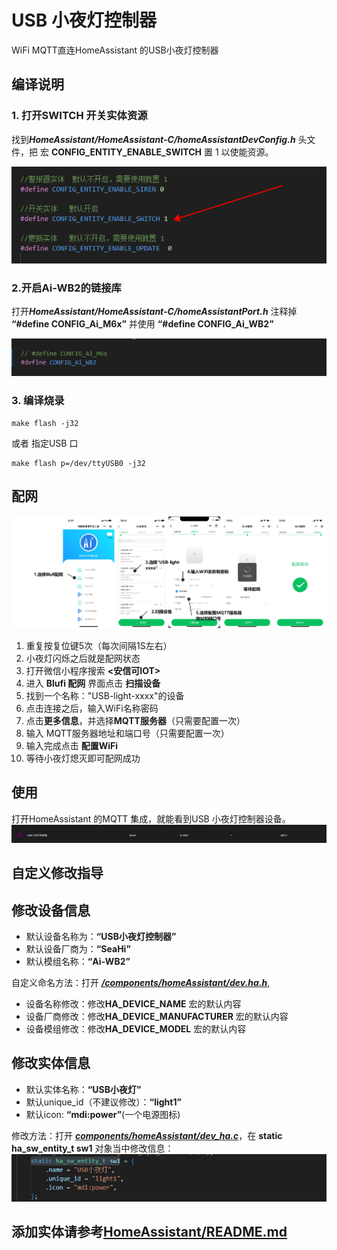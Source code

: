 # USB 小夜灯控制器

WiFi MQTT直连HomeAssistant 的USB小夜灯控制器

## 编译说明

### 1. 打开SWITCH 开关实体资源

找到***HomeAssistant/HomeAssistant-C/homeAssistantDevConfig.h*** 头文件，把 宏 **CONFIG_ENTITY_ENABLE_SWITCH** 置 1 以使能资源。

![alt text](./img/image.png)
### 2.开启Ai-WB2的链接库

打开***HomeAssistant/HomeAssistant-C/homeAssistantPort.h*** 注释掉 **“#define CONFIG_Ai_M6x”** 并使用 **“#define CONFIG_Ai_WB2”**

![alt text](./img/image1.png)

### 3. 编译烧录

```
make flash -j32
```
或者 指定USB 口

```
make flash p=/dev/ttyUSB0 -j32
```
## 配网

![配网方法.jpg](./img/配网方法.jpg)

1.  重复按复位键5次（每次间隔1S左右）
2. 小夜灯闪烁之后就是配网状态
3. 打开微信小程序搜索 **<安信可IOT>**
4. 进入 **Blufi 配网** 界面点击 **扫描设备**
5. 找到一个名称："USB-light-xxxx"的设备
6. 点击连接之后，输入WiFi名称密码
7. 点击**更多信息**，并选择**MQTT服务器**（只需要配置一次）
8. 输入 MQTT服务器地址和端口号（只需要配置一次）
9. 输入完成点击 **配置WiFi**
10. 等待小夜灯熄灭即可配网成功 

## 使用

打开HomeAssistant 的MQTT 集成，就能看到USB 小夜灯控制器设备。
![alt text](./img/image2.png)

## 自定义修改指导

## 修改设备信息

- 默认设备名称为：**“USB小夜灯控制器”**
- 默认设备厂商为：**“SeaHi”**
- 默认模组名称：**“Ai-WB2”**

自定义命名方法：打开 ***[/components/homeAssistant/dev.ha.h](components/homeAssistant/dev_ha.h)***,

- 设备名称修改：修改**HA_DEVICE_NAME** 宏的默认内容
- 设备厂商修改：修改**HA_DEVICE_MANUFACTURER** 宏的默认内容
- 设备模组修改：修改**HA_DEVICE_MODEL** 宏的默认内容

## 修改实体信息

- 默认实体名称：**“USB小夜灯”**
- 默认unique_id（不建议修改）：**“light1”**
- 默认icon: **“mdi:power”**(一个电源图标)

修改方法：打开 ***[components/homeAssistant/dev_ha.c](components/homeAssistant/dev_ha.c)***，在 **static ha_sw_entity_t sw1** 对象当中修改信息：
![alt text](./img/image3.png)

## 添加实体请参考[HomeAssistant/README.md](../../HomeAssistant/README.md)